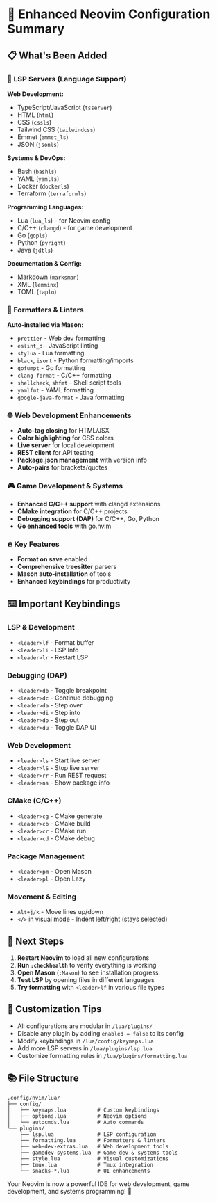 # 🚀 Enhanced Neovim Configuration Summary

## 📋 What's Been Added

### 🔧 LSP Servers (Language Support)
**Web Development:**
- TypeScript/JavaScript (`tsserver`)
- HTML (`html`)
- CSS (`cssls`) 
- Tailwind CSS (`tailwindcss`)
- Emmet (`emmet_ls`)
- JSON (`jsonls`)

**Systems & DevOps:**
- Bash (`bashls`)
- YAML (`yamlls`)
- Docker (`dockerls`)
- Terraform (`terraformls`)

**Programming Languages:**
- Lua (`lua_ls`) - for Neovim config
- C/C++ (`clangd`) - for game development
- Go (`gopls`)
- Python (`pyright`)
- Java (`jdtls`)

**Documentation & Config:**
- Markdown (`marksman`)
- XML (`lemminx`)
- TOML (`taplo`)

### 🎨 Formatters & Linters
**Auto-installed via Mason:**
- `prettier` - Web dev formatting
- `eslint_d` - JavaScript linting
- `stylua` - Lua formatting
- `black`, `isort` - Python formatting/imports
- `gofumpt` - Go formatting
- `clang-format` - C/C++ formatting
- `shellcheck`, `shfmt` - Shell script tools
- `yamlfmt` - YAML formatting
- `google-java-format` - Java formatting

### 🌐 Web Development Enhancements
- **Auto-tag closing** for HTML/JSX
- **Color highlighting** for CSS colors
- **Live server** for local development
- **REST client** for API testing
- **Package.json management** with version info
- **Auto-pairs** for brackets/quotes

### 🎮 Game Development & Systems
- **Enhanced C/C++ support** with clangd extensions
- **CMake integration** for C/C++ projects
- **Debugging support (DAP)** for C/C++, Go, Python
- **Go enhanced tools** with go.nvim

### 🔥 Key Features
- **Format on save** enabled
- **Comprehensive treesitter** parsers
- **Mason auto-installation** of tools
- **Enhanced keybindings** for productivity

## ⌨️ Important Keybindings

### LSP & Development
- `<leader>lf` - Format buffer
- `<leader>li` - LSP Info
- `<leader>lr` - Restart LSP

### Debugging (DAP)
- `<leader>db` - Toggle breakpoint
- `<leader>dc` - Continue debugging
- `<leader>da` - Step over
- `<leader>di` - Step into
- `<leader>do` - Step out
- `<leader>du` - Toggle DAP UI

### Web Development
- `<leader>ls` - Start live server
- `<leader>lS` - Stop live server
- `<leader>rr` - Run REST request
- `<leader>ns` - Show package info

### CMake (C/C++)
- `<leader>cg` - CMake generate
- `<leader>cb` - CMake build
- `<leader>cr` - CMake run
- `<leader>cd` - CMake debug

### Package Management
- `<leader>pm` - Open Mason
- `<leader>pl` - Open Lazy

### Movement & Editing
- `Alt+j/k` - Move lines up/down
- `</>` in visual mode - Indent left/right (stays selected)

## 🚀 Next Steps

1. **Restart Neovim** to load all new configurations
2. **Run `:checkhealth`** to verify everything is working
3. **Open Mason** (`:Mason`) to see installation progress
4. **Test LSP** by opening files in different languages
5. **Try formatting** with `<leader>lf` in various file types

## 🔧 Customization Tips

- All configurations are modular in `/lua/plugins/`
- Disable any plugin by adding `enabled = false` to its config
- Modify keybindings in `/lua/config/keymaps.lua`
- Add more LSP servers in `/lua/plugins/lsp.lua`
- Customize formatting rules in `/lua/plugins/formatting.lua`

## 📚 File Structure
```
.config/nvim/lua/
├── config/
│   ├── keymaps.lua          # Custom keybindings
│   ├── options.lua          # Neovim options
│   └── autocmds.lua         # Auto commands
└── plugins/
    ├── lsp.lua              # LSP configuration
    ├── formatting.lua       # Formatters & linters
    ├── web-dev-extras.lua   # Web development tools
    ├── gamedev-systems.lua  # Game dev & systems tools
    ├── style.lua            # Visual customizations
    ├── tmux.lua             # Tmux integration
    └── snacks-*.lua         # UI enhancements
```

Your Neovim is now a powerful IDE for web development, game development, and systems programming! 🎉